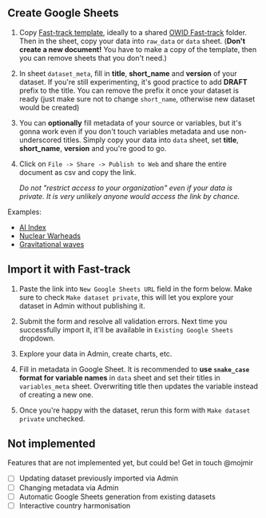 ## Create Google Sheets

1. Copy [Fast-track template](https://docs.google.com/spreadsheets/d/1j_mclAffQ2_jpbVEmI3VOiWRBeclBAIr-U7NpGAdV9A/edit?usp=sharing), ideally to a shared [OWID Fast-track](https://drive.google.com/drive/folders/0AAjVjD6_217sUk9PVA) folder. Then in the sheet, copy your data into `raw_data` or `data` sheet. (**Don't create a new document!** You have to make a copy of the template, then you can remove sheets that you don't need.)

2. In sheet `dataset_meta`, fill in **title**, **short_name** and **version** of your dataset. If you're still experimenting, it's good practice to add **DRAFT** prefix to the title. You can remove the prefix it once your dataset is ready (just make sure not to change `short_name`, otherwise new dataset would be created)

3. You can **optionally** fill metadata of your source or variables, but it's gonna work even if you don't touch variables metadata and use non-underscored titles. Simply copy your data into `data` sheet, set **title**, **short_name**, **version** and you're good to go.

4. Click on `File -> Share -> Publish to Web` and share the entire document as csv and copy the link.

    _Do not "restrict access to your organization" even if your data is private. It is very unlikely anyone would access the link by chance._


Examples:

* [AI Index](https://docs.google.com/spreadsheets/d/199kcalCjxEyynzS9rdws87T91f18E4O5zjmprHYExnE/edit?usp=sharing)
* [Nuclear Warheads](https://docs.google.com/spreadsheets/d/1ReTohcxpo-dRvnXFzYG4N0YT-HoXh3b6AbG-qIaGTLI/edit?usp=sharing)
* [Gravitational waves](https://docs.google.com/spreadsheets/d/1NKoZMe6bkXMS29mORNw3o25cENx3MnpYFJk2y3cWXOc/edit?usp=sharing)


## Import it with Fast-track

1. Paste the link into `New Google Sheets URL` field in the form below. Make sure to check `Make dataset private`, this will let you explore your dataset in Admin without publishing it.

2. Submit the form and resolve all validation errors. Next time you successfully import it, it'll be available in `Existing Google Sheets` dropdown.

3. Explore your data in Admin, create charts, etc.

4. Fill in metadata in Google Sheet. It is recommended to **use `snake_case` format for variable names** in `data` sheet and set their titles in `variables_meta` sheet. Overwriting title then updates the variable instead of creating a new one.

5. Once you're happy with the dataset, rerun this form with `Make dataset private` unchecked.


## Not implemented

Features that are not implemented yet, but could be! Get in touch @mojmir

- [ ] Updating dataset previously imported via Admin
- [ ] Changing metadata via Admin
- [ ] Automatic Google Sheets generation from existing datasets
- [ ] Interactive country harmonisation
